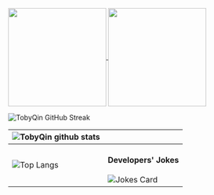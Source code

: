 <div>
  <a href="https://github.com/tobyqin">
  <img height=200 align="center" src="https://github-readme-stats.vercel.app/api?username=tobyqin&card_width=500" />
</a>
<a href="https://github.com/tobyqin">
  <img height=200 align="center" src="https://github-readme-stats.vercel.app/api/top-langs?username=tobyqin&layout=compact&langs_count=8&card_width=450" />
</a>
</div>
<div>
  
![TobyQin GitHub Streak](https://github-readme-streak-stats.herokuapp.com/?user=tobyqin&theme=react)

</div>

| ![TobyQin github stats](https://github-readme-stats.vercel.app/api?username=tobyqin&show_icons=true&theme=react) |  |
| --- | --- |
| ![Top Langs](https://github-readme-stats.vercel.app/api/top-langs/?username=tobyqin&layout=compact&langs_count=8&card_width=465&theme=react) |<br/>**Developers' Jokes** <br/><br/> ![Jokes Card](https://readme-jokes.vercel.app/api?theme=react&hideBorder) |


